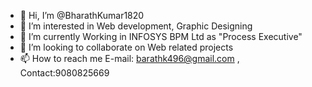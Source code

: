 - 👋 Hi, I’m @BharathKumar1820
- 👀 I’m interested in Web development, Graphic Designing
- 🌱 I’m currently Working in INFOSYS BPM Ltd as "Process Executive"
- 💞️ I’m looking to collaborate on Web related projects
- 📫 How to reach me E-mail: barathk496@gmail.com , Contact:9080825669

<!---
BharathKumar1820/BharathKumar1820 is a ✨ special ✨ repository because its `README.md` (this file) appears on your GitHub profile.
You can click the Preview link to take a look at your changes.
--->
